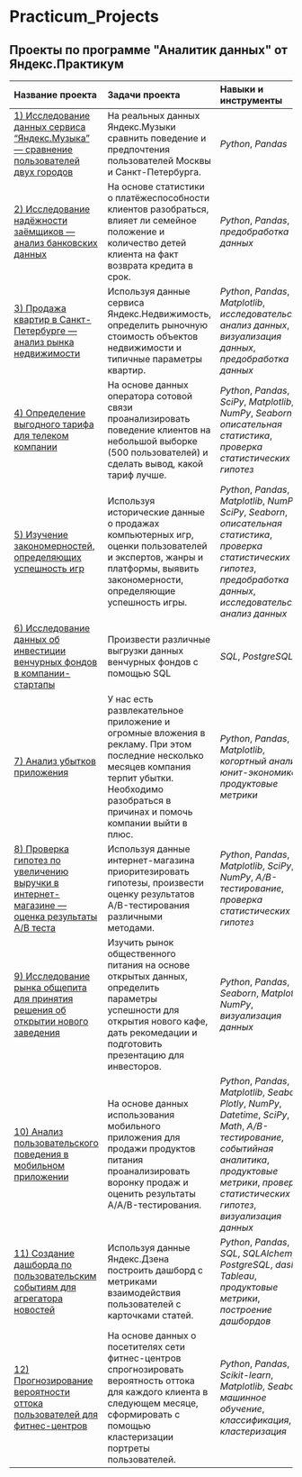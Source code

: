 # Practicum_Projects
## Проекты по программе "Аналитик данных" от Яндекс.Практикум


| Название проекта | Задачи проекта | Навыки и инструменты | 
| :---------------------- | :---------------------- | :---------------------- |
<a href="https://github.com/AnnaSledneva/Practicum_Projects/tree/main/1)%20%D0%A1%D1%80%D0%B0%D0%B2%D0%BD%D0%B5%D0%BD%D0%B8%D0%B5%20%D0%BF%D0%BE%D0%BB%D1%8C%D0%B7%D0%BE%D0%B2%D0%B0%D1%82%D0%B5%D0%BB%D0%B5%D0%B9%20%D0%AF%D0%BD%D0%B4%D0%B5%D0%BA%D1%81.%D0%9C%D1%83%D0%B7%D1%8B%D0%BA%D0%B0">1) Исследование данных сервиса “Яндекс.Музыка” — сравнение пользователей двух городов</a>| На реальных данных Яндекс.Музыки сравнить поведение и предпочтения пользователей Москвы и Санкт-Петербурга. |*Python*, *Pandas*|
<a href="https://github.com/AnnaSledneva/Practicum_Projects/tree/main/2)%20%D0%90%D0%BD%D0%B0%D0%BB%D0%B8%D0%B7%20%D0%B1%D0%B0%D0%BD%D0%BA%D0%BE%D0%B2%D1%81%D0%BA%D0%B8%D1%85%20%D0%B4%D0%B0%D0%BD%D0%BD%D1%8B%D1%85">2) Исследование надёжности заёмщиков — анализ банковских данных| На основе статистики о платёжеспособности клиентов разобраться, влияет ли семейное положение и количество детей клиента на факт возврата кредита в срок. |*Python*, *Pandas*, *предобработка данных*|
<a href="https://github.com/AnnaSledneva/Practicum_Projects/tree/main/3)%20%D0%90%D0%BD%D0%B0%D0%BB%D0%B8%D0%B7%20%D1%80%D1%8B%D0%BD%D0%BA%D0%B0%20%D0%BD%D0%B5%D0%B4%D0%B2%D0%B8%D0%B6%D0%B8%D0%BC%D0%BE%D1%81%D1%82%D0%B8">3) Продажа квартир в Санкт-Петербурге — анализ рынка недвижимости| Используя данные сервиса Яндекс.Недвижимость, определить рыночную стоимость объектов недвижимости и типичные параметры квартир. |*Python*, *Pandas*, *Matplotlib*, *исследовательский анализ данных*, *визуализация данных*, *предобработка данных*|
<a href="https://github.com/AnnaSledneva/Practicum_Projects/tree/main/4)%20%D0%9E%D0%BF%D1%80%D0%B5%D0%B4%D0%B5%D0%BB%D0%B5%D0%BD%D0%B8%D0%B5%20%D0%B2%D1%8B%D0%B3%D0%BE%D0%B4%D0%BD%D0%BE%D0%B3%D0%BE%20%D1%82%D0%B0%D1%80%D0%B8%D1%84%D0%B0">4) Определение выгодного тарифа для телеком компании| На основе данных оператора сотовой связи проанализировать поведение клиентов на небольшой выборке (500 пользователей) и сделать вывод, какой тариф лучше. |*Python*, *Pandas*, *SciPy*, *Matplotlib*, *NumPy*, *Seaborn*, *описательная статистика*, *проверка статистических гипотез*|
<a href="https://github.com/AnnaSledneva/Practicum_Projects/tree/main/5)%20%D0%A3%D1%81%D0%BF%D0%B5%D1%88%D0%BD%D0%BE%D1%81%D1%82%D1%8C%20%D0%B8%D0%B3%D1%80">5) Изучение закономерностей, определяющих успешность игр| Используя исторические данные о продажах компьютерных игр, оценки пользователей и экспертов, жанры и платформы, выявить закономерности, определяющие успешность игры.  |*Python*, *Pandas*, *Matplotlib*, *NumPy*, *SciPy*, *Seaborn*, *описательная статистика*, *проверка статистических гипотез*, *предобработка данных*, *исследовательский анализ данных*|
<a href="https://github.com/AnnaSledneva/Practicum_Projects/tree/main/6)%20%D0%92%D1%8B%D0%B3%D1%80%D1%83%D0%B7%D0%BA%D0%B0%20%D0%B4%D0%B0%D0%BD%D0%BD%D1%8B%D1%85">6) Исследование данных об инвестиции венчурных фондов в компании-стартапы| Произвести различные выгрузки данных венчурных фондов с помощью SQL |*SQL*, *PostgreSQL*|
<a href="https://github.com/AnnaSledneva/Practicum_Projects/tree/main/7)%20%D0%90%D0%BD%D0%B0%D0%BB%D0%B8%D0%B7%20%D1%83%D0%B1%D1%8B%D1%82%D0%BA%D0%BE%D0%B2%20%D0%BF%D1%80%D0%B8%D0%BB%D0%BE%D0%B6%D0%B5%D0%BD%D0%B8%D1%8F">7) Анализ убытков приложения| У нас есть развлекательное приложение и огромные вложения в рекламу. При этом последние несколько месяцев компания терпит убытки. Необходимо разобраться в причинах и помочь компании выйти в плюс. |*Python*, *Pandas*, *Matplotlib*, *когортный анализ*, *юнит-экономика*, *продуктовые метрики*|
<a href="https://github.com/AnnaSledneva/Practicum_Projects/tree/main/8)%20%D0%9F%D1%80%D0%BE%D0%B2%D0%B5%D1%80%D0%BA%D0%B0%20%D0%B3%D0%B8%D0%BF%D0%BE%D1%82%D0%B5%D0%B7%2C%20%D0%B0%D0%BD%D0%B0%D0%BB%D0%B8%D0%B7%20%D0%90%D0%92-%D1%82%D0%B5%D1%81%D1%82%D0%B0">8) Проверка гипотез по увеличению выручки в интернет-магазине — оценка результаты A/B теста| Используя данные интернет-магазина приоритезировать гипотезы, произвести оценку результатов A/B-тестирования различными методами. |*Python*, *Pandas*, *Matplotlib*, *SciPy*, *NumPy*, *A/B-тестирование*, *проверка статистических гипотез*|
<a href="https://github.com/AnnaSledneva/Practicum_Projects/tree/main/9)%20%D0%98%D0%B7%D1%83%D1%87%D0%B5%D0%BD%D0%B8%D0%B5%20%D1%80%D1%8B%D0%BD%D0%BA%D0%B0%20%D0%BE%D0%B1%D1%89%D0%B5%D0%BF%D0%B8%D1%82%D0%B0">9) Исследование рынка общепита для принятия решения об открытии нового заведения| Изучить рынок общественного питания на основе открытых данных, определить параметры успешности для открытия нового кафе, дать рекомедации и подготовить презентацию для инвесторов. |*Python*, *Pandas*, *Seaborn*, *Matplotlib*, *NumPy*, *визуализация данных*|
<a href="https://github.com/AnnaSledneva/Practicum_Projects/tree/main/10)%20%D0%90%D0%BD%D0%B0%D0%BB%D0%B8%D0%B7%20%D0%BF%D0%BE%D0%BB%D1%8C%D0%B7%D0%BE%D0%B2%D0%B0%D1%82%D0%B5%D0%BB%D0%B5%D0%B9%20%D0%BC%D0%BE%D0%B1%D0%B8%D0%BB%D1%8C%D0%BD%D0%BE%D0%B3%D0%BE%20%D0%BF%D1%80%D0%B8%D0%BB%D0%BE%D0%B6%D0%B5%D0%BD%D0%B8%D1%8F">10) Анализ пользовательского поведения в мобильном приложении| На основе данных использования мобильного приложения для продажи продуктов питания проанализировать воронку продаж и оценить результаты A/A/B-тестирования. |*Python*, *Pandas*, *Matplotlib*, *Seaborn*, *Plotly*, *NumPy*, *Datetime*, *SciPy*, *Math*, *A/B-тестирование*,  *событийная аналитика*, *продуктовые метрики*, *проверка статистических гипотез*, *визуализация данных*|
<a href="https://github.com/AnnaSledneva/Practicum_Projects/tree/main/11)%20%D0%90%D0%B2%D1%82%D0%BE%D0%BC%D0%B0%D1%82%D0%B8%D0%B7%D0%B0%D1%86%D0%B8%D1%8F%20%D0%B8%20%D1%81%D0%BE%D0%B7%D0%B4%D0%B0%D0%BD%D0%B8%D0%B5%20%D0%B4%D0%B0%D1%88%D0%B1%D0%BE%D1%80%D0%B4%D0%B0">11) Создание дашборда по пользовательским событиям для агрегатора новостей| Используя данные Яндекс.Дзена построить дашборд с метриками взаимодействия пользователей с карточками статей. |*Python*, *Pandas*, *SQL*, *SQLAlchemy*, *PostgreSQL*, *dash*, *Tableau*, *продуктовые метрики*, *построение дашбордов*|
<a href="https://github.com/AnnaSledneva/Practicum_Projects/blob/main/12)%20%D0%9F%D1%80%D0%BE%D0%B3%D0%BD%D0%BE%D0%B7%20%D0%B2%D0%B5%D1%80%D0%BE%D1%8F%D1%82%D0%BD%D0%BE%D1%81%D1%82%D0%B8%20%D0%BE%D1%82%D1%82%D0%BE%D0%BA%D0%B0%20%D0%BF%D0%BE%D0%BB%D1%8C%D0%B7%D0%BE%D0%B2%D0%B0%D1%82%D0%B5%D0%BB%D0%B5%D0%B9/%D0%9F%D1%80%D0%BE%D0%B3%D0%BD%D0%BE%D0%B7%20%D0%BE%D1%82%D1%82%D0%BE%D0%BA%D0%B0.ipynb">12) Прогнозирование вероятности оттока пользователей для фитнес-центров| На основе данных о посетителях сети фитнес-центров спрогнозировать вероятность оттока для каждого клиента в следующем месяце, сформировать с помощью кластеризации портреты пользователей. |*Python*, *Pandas*, *Scikit-learn*, *Matplotlib*, *Seaborn*, *машинное обучение*, *классификация*, *кластеризация*|
